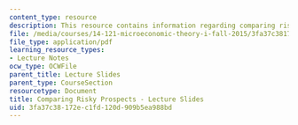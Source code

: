 ```yaml
---
content_type: resource
description: This resource contains information regarding comparing risky prospects.
file: /media/courses/14-121-microeconomic-theory-i-fall-2015/3fa37c38172ec1fd120d909b5ea988bd_MIT14_121F15_7S.pdf
file_type: application/pdf
learning_resource_types:
- Lecture Notes
ocw_type: OCWFile
parent_title: Lecture Slides
parent_type: CourseSection
resourcetype: Document
title: Comparing Risky Prospects - Lecture Slides
uid: 3fa37c38-172e-c1fd-120d-909b5ea988bd
---
```

